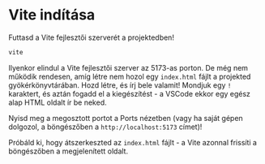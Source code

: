 # Vite indítása

Futtasd a Vite fejlesztői szerverét a projektedben!

```bash
vite
```

Ilyenkor elindul a Vite fejlesztői szerver az 5173-as porton. De még nem működik rendesen, amíg létre nem hozol egy `index.html` fájlt a projekted gyökérkönyvtárában. Hozd létre, és írj bele valamit! Mondjuk egy `!` karaktert, és aztán fogadd el a kiegészítést - a VSCode ekkor egy egész alap HTML oldalt ír be neked.

Nyisd meg a megosztott portot a Ports nézetben (vagy ha saját gépen dolgozol, a böngészőben a `http://localhost:5173` címet)!

Próbáld ki, hogy átszerkeszted az `index.html` fájlt - a Vite azonnal frissíti a böngészőben a megjelenített oldalt.
